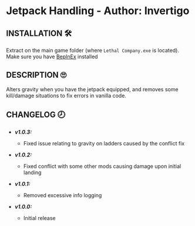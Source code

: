 # Jetpack Handling - Author: Invertigo

## INSTALLATION 🛠
Extract on the main game folder (where ```Lethal Company.exe``` is located). Make sure you have [BepInEx](https://github.com/BepInEx/BepInEx) installed

## DESCRIPTION 🙄
Alters gravity when you have the jetpack equipped, and removes some kill/damage situations to fix errors in vanilla code.




## CHANGELOG 🕗

- ***v1.0.3:*** 
     - Fixed issue relating to gravity on ladders caused by the conflict fix

- ***v1.0.2:*** 
     - Fixed conflict with some other mods causing damage upon initial landing

- ***v1.0.1:*** 
     - Removed excessive info logging

- ***v1.0.0:*** 
     - Initial release